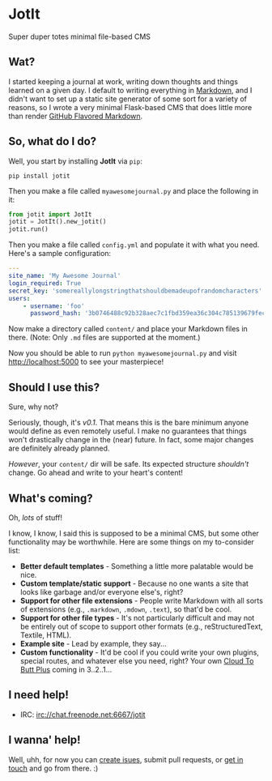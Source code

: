 # JotIt

Super duper totes minimal file-based CMS

## Wat?

I started keeping a journal at work, writing down thoughts and things learned on a given day. I default to writing everything in [Markdown](https://daringfireball.net/projects/markdown/ 'Markdown'), and I didn't want to set up a static site generator of some sort for a variety of reasons, so I wrote a very minimal Flask-based CMS that does little more than render [GitHub Flavored Markdown](https://help.github.com/articles/basic-writing-and-formatting-syntax/ 'Writing on GitHub / Basic writing and formatting syntax').

## So, what do I do?

Well, you start by installing **JotIt** via `pip`:

```shell
pip install jotit
```

Then you make a file called `myawesomejournal.py` and place the following in it:

```python
from jotit import JotIt
jotit = JotIt().new_jotit()
jotit.run()
```

Then you make a file called `config.yml` and populate it with what you need. Here's a sample configuration:

```yaml
---
site_name: 'My Awesome Journal'
login_required: True
secret_key: 'somereallylongstringthatshouldbemadeupofrandomcharacters'
users:
    - username: 'foo'
      password_hash: '3b0746488c92b328aec7c1fbd359ea36c304c785139679fec2de43dbbd0a3739badef548de6981f9ace7340d9e0d85bc420eef7864a6af1edf813b535265ce5f'  # This is a sha512 hash for 'wat' (without quotes)
```

Now make a directory called `content/` and place your Markdown files in there. (Note: Only `.md` files are supported at the moment.)

Now you should be able to run `python myawesomejournal.py` and visit [http://localhost:5000](http://localhost:5000) to see your masterpiece!

## Should I use this?

Sure, why not?

Seriously, though, it's *v0.1*. That means this is the bare minimum anyone would define as even remotely useful. I make no guarantees that things won't drastically change in the (near) future. In fact, some major changes are definitely already planned.

*However*, your `content/` dir will be safe. Its expected structure *shouldn't* change. Go ahead and write to your heart's content!

## What's coming?

Oh, *lots* of stuff!

I know, I know, I said this is supposed to be a minimal CMS, but some other functionality may be worthwhile. Here are some things on my to-consider list:

- **Better default templates** - Something a little more palatable would be nice.
- **Custom template/static support** - Because no one wants a site that looks like garbage and/or everyone else's, right?
- **Support for other file extensions** - People write Markdown with all sorts of extensions (e.g., `.markdown`, `.mdown`, `.text`), so that'd be cool.
- **Support for other file types** - It's not particularly difficult and may not be entirely out of scope to support other formats (e.g., reStructuredText, Textile, HTML).
- **Example site** - Lead by example, they say...
- **Custom functionality** - It'd be cool if you could write your own plugins, special routes, and whatever else you need, right? Your own [Cloud To Butt Plus](https://chrome.google.com/webstore/detail/cloud-to-butt-plus/apmlngnhgbnjpajelfkmabhkfapgnoai 'Cloud To Butt Plus') coming in 3..2..1...

## I need help!

- IRC: [irc://chat.freenode.net:6667/jotit](https://webchat.freenode.net/?channels=%23jotit&uio=MTE9NzIaa '#jotit on freenode')
<!-- Commented out until it starts working.
- Mailing list: [mailto:jotit@librelist.com](jotit@librelist.com 'jotit@librelist.com')
-->

## I wanna' help!

Well, uhh, for now you can [create isues](https://github.com/nkantar/JotIt/issues/new 'New Issue'), submit pull requests, or [get in touch](mailto:nik@nkantar.com 'Email me') and go from there. :)
